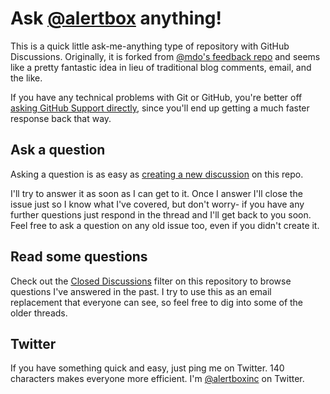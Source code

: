 # Ask [@alertbox](https://github.com/alertbox) anything!

This is a quick little ask-me-anything type of repository with GitHub Discussions. Originally, it is forked from [@mdo's feedback repo](https://github.com/mdo/ama) and seems like a pretty fantastic idea in lieu of traditional blog comments, email, and the like.

If you have any technical problems with Git or GitHub, you're better off [asking GitHub Support directly](https://github.com/contact), since you'll end up getting a much faster response back that way.

## Ask a question

Asking a question is as easy as [creating a new discussion](https://github.com/alertbox/ama/issues/new) on this repo.

I'll try to answer it as soon as I can get to it. Once I answer I'll close the issue just so I know what I've covered, but don't worry- if you have any further questions just respond in the thread and I'll get back to you soon. Feel free to ask a question on any old issue too, even if you didn't create it.

## Read some questions

Check out the [Closed Discussions](https://github.com/alertbox/ama/discussions?discussions_q=is%3Aanswered) filter on this repository to browse questions I've answered in the past. I try to use this as an email replacement that everyone can see, so feel free to dig into some of the older threads.

## Twitter

If you have something quick and easy, just ping me on Twitter. 140 characters makes everyone more efficient. I'm [@alertboxinc](https://twitter.com/alertboxinc) on Twitter.
